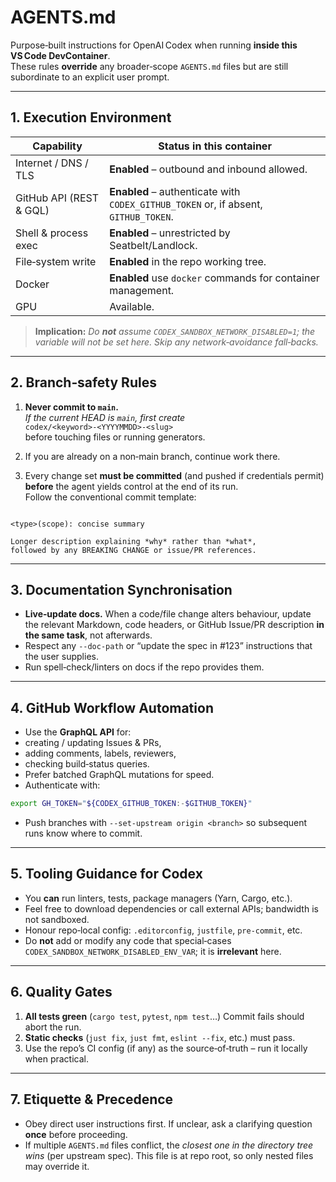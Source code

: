 <!--
╔══════════════════════════════════════════════════════════════════╗
║  FULL‑FILE READ REQUIREMENT                                      ║
║                                                                  ║
║  Before doing ANY work Codex MUST:                                ║
║    1. Count the exact number of lines in *this* file             ║
║       (blank lines included, this block included).               ║
║    2. Print ONE line to stdout in this form—                     ║
║                                                                  ║
║           AGENTS_LINES_<TOTAL>                                   ║
║                                                                  ║
║       where <TOTAL> is the line count it just computed.          ║
║    3. Abort with a non‑zero exit code if that line is absent     ║
║       or the count is wrong.                                     ║
╚══════════════════════════════════════════════════════════════════╝
-->

# AGENTS.md
Purpose‑built instructions for OpenAI Codex when running **inside this VS Code DevContainer**.  
These rules **override** any broader‐scope `AGENTS.md` files but are still subordinate to an
explicit user prompt.

---

## 1. Execution Environment

| Capability                | Status in this container |
| ------------------------- | ------------------------ |
| Internet / DNS / TLS      | **Enabled** – outbound and inbound allowed. |
| GitHub API (REST & GQL)   | **Enabled** – authenticate with `CODEX_GITHUB_TOKEN` or, if absent, `GITHUB_TOKEN`. |
| Shell & process exec      | **Enabled** – unrestricted by Seatbelt/Landlock. |
| File‑system write         | **Enabled** in the repo working tree. |
| Docker                    | **Enabled** use `docker` commands for container management. |
| GPU                       | Available. |

> **Implication:** *Do **not** assume `CODEX_SANDBOX_NETWORK_DISABLED=1`; the variable will not be set here. Skip any network‑avoidance fall‑backs.*

---

## 2. Branch‑safety Rules

1. **Never commit to `main`.**  
   *If the current HEAD is `main`, first create*  
   `codex/<keyword>-<YYYYMMDD>-<slug>`  
   before touching files or running generators.

2. If you are already on a non‑main branch, continue work there.

3. Every change set **must be committed** (and pushed if credentials permit)
   **before** the agent yields control at the end of its run.  
   Follow the conventional commit template:

```

<type>(scope): concise summary

Longer description explaining *why* rather than *what*,
followed by any BREAKING CHANGE or issue/PR references.

````

---

## 3. Documentation Synchronisation

* **Live‑update docs.** When a code/file change alters behaviour, update the
relevant Markdown, code headers, or GitHub Issue/PR description **in the
same task**, not afterwards.
* Respect any `--doc-path` or “update the spec in #123” instructions that the
user supplies.
* Run spell‑check/linters on docs if the repo provides them.

---

## 4. GitHub Workflow Automation

* Use the **GraphQL API** for:
* creating / updating Issues & PRs,
* adding comments, labels, reviewers,
* checking build‑status queries.
* Prefer batched GraphQL mutations for speed.
* Authenticate with:
```bash
export GH_TOKEN="${CODEX_GITHUB_TOKEN:-$GITHUB_TOKEN}"
````

* Push branches with `--set-upstream origin <branch>` so subsequent runs know
  where to commit.

---

## 5. Tooling Guidance for Codex

* You **can** run linters, tests, package managers (Yarn, Cargo, etc.).
* Feel free to download dependencies or call external APIs; bandwidth is not
  sandboxed.
* Honour repo‑local config: `.editorconfig`, `justfile`, `pre‑commit`, etc.
* Do **not** add or modify any code that special‑cases
  `CODEX_SANDBOX_NETWORK_DISABLED_ENV_VAR`; it is **irrelevant** here.

---

## 6. Quality Gates

1. **All tests green** (`cargo test`, `pytest`, `npm test`…)
   Commit fails should abort the run.
2. **Static checks** (`just fix`, `just fmt`, `eslint --fix`, etc.) must pass.
3. Use the repo’s CI config (if any) as the source‑of‑truth – run it locally when practical.

---

## 7. Etiquette & Precedence

* Obey direct user instructions first.
  If unclear, ask a clarifying question **once** before proceeding.
* If multiple `AGENTS.md` files conflict, the *closest one in the directory
  tree wins* (per upstream spec).
  This file is at repo root, so only nested files may override it.
